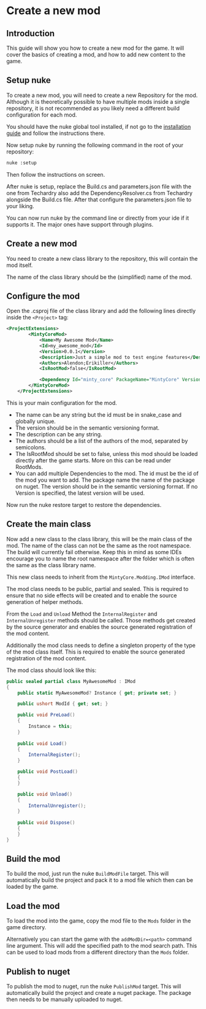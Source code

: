 # Create a new mod
## Introduction
This guide will show you how to create a new mod for the game. It will cover the basics of creating a mod, and how to add new content to the game.

## Setup nuke

To create a new mod, you will need to create a new Repository for the mod. Although it is theoretically possible to have multiple mods inside a single repository, it is not recommended as you likely need a different build configuration for each mod.

You should have the nuke global tool installed, if not go to the [installation guide](../getting-started/installation.md#installation-prerequisites) and follow the instructions there.

Now setup nuke by running the following command in the root of your repository:

```bash
nuke :setup
```
Then follow the instructions on screen.

After nuke is setup, replace the Build.cs and parameters.json file with the one from Techardry also add the DependencyResolver.cs from Techardry alongside the Build.cs file. After that configure the parameters.json file to your liking.

You can now run nuke by the command line or directly from your ide if it supports it. The major ones have support through plugins.

## Create a new mod

You need to create a new class library to the repository, this will contain the mod itself.

The name of the class library should be the (simplified) name of the mod.

## Configure the mod

Open the .csproj file of the class library and add the following lines directly inside the `<Project>` tag:

```xml
<ProjectExtensions>
        <MintyCoreMod>
            <Name>My Awesome Mod</Name>
            <Id>my_awesome_mod</Id>
            <Version>0.0.1</Version>
            <Description>Just a simple mod to test engine features</Description>
            <Authors>Alendon;Erikiller</Authors>
            <IsRootMod>false</IsRootMod>

            <Dependency Id="minty_core" PackageName="MintyCore" Version="0.4.1"/>
        </MintyCoreMod>
    </ProjectExtensions>
```
This is your main configuration for the mod. 

- The name can be any string but the id must be in snake_case and globally unique.
- The version should be in the semantic versioning format. 
- The description can be any string.
- The authors should be a list of the authors of the mod, separated by semicolons.
- The IsRootMod should be set to false, unless this mod should be loaded directly after the game starts. More on this can be read under RootMods.
- You can add multiple Dependencies to the mod. The id must be the id of the mod you want to add. The package name the name of the package on nuget. The version should be in the semantic versioning format. If no Version is specified, the latest version will be used.

Now run the nuke restore target to restore the dependencies.

## Create the main class

Now add a new class to the class library, this will be the main class of the mod. 
The name of the class can not be the same as the root namespace.
The build will currently fail otherwise. Keep this in mind as some IDEs encourage you to name the root namespace after the folder which is often the same as the class library name.

This new class needs to inherit from the `MintyCore.Modding.IMod` interface.

The mod class needs to be public, partial and sealed. This is required to ensure that no side effects will be created and to enable the source generation of helper methods.

From the `Load` and `Unload` Method the `InternalRegister` and `InternalUnregister` methods should be called. Those methods get created by the source generator and enables the source generated registration of the mod content.

Additionally the mod class needs to define a singleton property of the type of the mod class itself. This is required to enable the source generated registration of the mod content.

The mod class should look like this:

```csharp
public sealed partial class MyAwesomeMod : IMod
{
    public static MyAwesomeMod? Instance { get; private set; }

    public ushort ModId { get; set; }

    public void PreLoad()
    {
        Instance = this;
    }
    
    public void Load()
    {
        InternalRegister();
    }

    public void PostLoad()
    {
    }

    public void Unload()
    {
        InternalUnregister();
    }
    
    public void Dispose()
    {
    }
}
```

## Build the mod

To build the mod, just run the nuke `BuildModFile` target. This will automatically build the project and pack it to a mod file which then can be loaded by the game.

## Load the mod

To load the mod into the game, copy the mod file to the `Mods` folder in the game directory.

Alternatively you can start the game with the `addModDir=<path>` command line argument. This will add the specified path to the mod search path. This can be used to load mods from a different directory than the `Mods` folder.

## Publish to nuget

To publish the mod to nuget, run the nuke `PublishMod` target. This will automatically build the project and create a nuget package. The package then needs to be manually uploaded to nuget.
